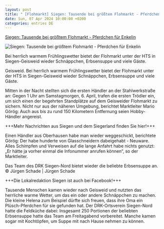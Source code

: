```yaml
---
layout: post
title: " [Flohmarkt] Siegen: Tausende bei größtem Flohmarkt - Pferdchen für Enkelin"
date: Sun, 07 Apr 2024 10:00:00 +0200
categories: entries DE
---
```

[Siegen: Tausende bei größtem Flohmarkt - Pferdchen für Enkelin](https://www.wp.de/staedte/siegerland/article242043578/Siegen-Tausende-bei-groesstem-Flohmarkt-Pferdchen-fuer-Enkelin.html)

![Siegen: Tausende bei größtem Flohmarkt - Pferdchen für Enkelin](https://img.sparknews.funkemedien.de/242043576/242043576_1712488722_v16_9_1600.jpeg)

Bei herrlich warmem Frühlingswetter bietet der Flohmarkt unter der HTS in Siegen-Geisweid wieder Schnäppchen, Erbsensuppe und viele Gäste.

Geisweid. Bei herrlich warmem Frühlingswetter bietet der Flohmarkt unter der HTS in Siegen-Geisweid wieder Schnäppchen, Erbsensuppe und viele Gäste.

Mitten in der Nacht stellten sich die ersten Händler an der Stahlwerkstraße an: Gegen 1 Uhr am Samstagmorgen, 6. April, trafen die ersten Trödler ein, um sich einen der begehrten Standplätze auf dem Geisweider Flohmarkt zu sichern. Nicht nur aus der näheren Umgebung, berichtet Marktleiter Mario Görög: Auch aus bis zu rund 150 Kilometern Entfernung seien Hobby-Händler angereist.

+++Mehr Nachrichten aus Siegen und dem Siegerland finden Sie hier!+++

Einen Händler aus Oberhausen habe man wieder weggeschickt, berichtete Görög: Der habe hunderte von Glasschneidern dabeigehabt - Neuware. Alles Schimpfen und Verweisen auf die lange Anfahrt habe nichts genutzt: „Er hätte ja vorher einmal die Infonummer anrufen können“, so der Marktleiter.

Das Team des DRK Siegen-Nord bietet wieder die beliebte Erbsensuppe an. © Jürgen Schade | Jürgen Schade

+++Die Lokalredaktion Siegen ist auch bei Facebook!+++

Tausende Menschen kamen wieder nach Geisweid und nutzten das herrliche warme Wetter, um das ein oder andere Schnäppchen zu machen. Die kleine Helena zum Beispiel dürfte sich freuen, dass ihre Oma ein Plüsch-Pferdchen für sie gefunden hat. Der DRK-Ortsverein Siegen-Nord hatte die Feldküche dabei: Insgesamt 250 Portionen der beliebten Erbsensuppe hatte das Team am Freitagabend vorbereitet. Manche kamen sogar mit Kochtöpfen, um Suppe mit nach Hause nehmen zu können.

